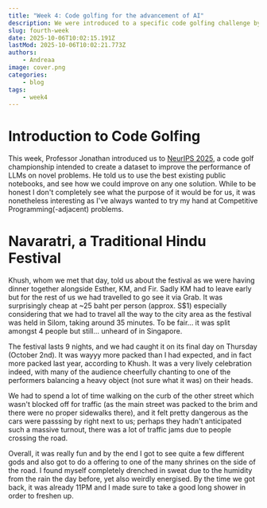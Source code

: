 ```yaml
---
title: "Week 4: Code golfing for the advancement of AI"
description: We were introduced to a specific code golfing challenge by Prof. Jonathan, and to top it off we were lucky enough to catch Navaratri Festival at Silom!
slug: fourth-week
date: 2025-10-06T10:02:15.191Z
lastMod: 2025-10-06T10:02:21.773Z
authors:
    - Andreaa
image: cover.png
categories:
    - blog
tags: 
    - week4
---
```


# Introduction to Code Golfing
This week, Professor Jonathan introduced us to [NeurIPS 2025](https://www.kaggle.com/competitions/google-code-golf-2025/overview), a code golf championship intended to create a dataset to improve the performance of LLMs on novel problems. He told us to use the best existing public notebooks, and see how we could improve on any one solution. While to be honest I don't completely see what the purpose of it would be for us, it was nonetheless interesting as I've always wanted to try my hand at Competitive Programming(-adjacent) problems.


# Navaratri, a Traditional Hindu Festival
Khush, whom we met that day, told us about the festival as we were having dinner together alongside Esther, KM, and Fir. Sadly KM had to leave early but for the rest of us we had travelled to go see it via Grab. It was surprisingly cheap at ~25 baht per person (approx. S$1) especially considering that we had to travel all the way to the city area as the festival was held in Silom, taking around 35 minutes. To be fair... it was split amongst 4 people but still... unheard of in Singapore.

The festival lasts 9 nights, and we had caught it on its final day on Thursday (October 2nd). It was wayyy more packed than I had expected, and in fact more packed last year, according to Khush. It was a very lively celebration indeed, with many of the audience cheerfully chanting to one of the performers balancing a heavy object (not sure what it was) on their heads.

We had to spend a lot of time walking on the curb of the other street which wasn't blocked off for traffic (as the main street was packed to the brim and there were no proper sidewalks there), and it felt pretty dangerous as the cars were passsing by right next to us; perhaps they hadn't anticipated such a massive turnout, there was a lot of traffic jams due to people crossing the road.

Overall, it was really fun and by the end I got to see quite a few different gods and also got to do a offering to one of the many shrines on the side of the road. I found myself completely drenched in sweat due to the humidity from the rain the day before, yet also weirdly energised. By the time we got back, it was already 11PM and I made sure to take a good long shower in order to freshen up.